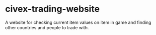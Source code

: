# civex-trading-website
A website for checking current item values on item in game and finding other countries and people to trade with.
